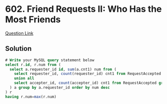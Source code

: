 # 602. Friend Requests II: Who Has the Most Friends

[Question Link](https://leetcode.com/problems/friend-requests-ii-who-has-the-most-friends/)
## Solution
```sql
# Write your MySQL query statement below
select r.id, r.num from (
  select a.requester_id id, sum(a.cnt1) num from (
    select requester_id, count(requester_id) cnt1 from RequestAccepted group by requester_id
    union all
    select accepter_id, count(accepter_id) cnt1 from RequestAccepted group by accepter_id
  ) a group by a.requester_id order by num desc
) r
having r.num=max(r.num)
```
